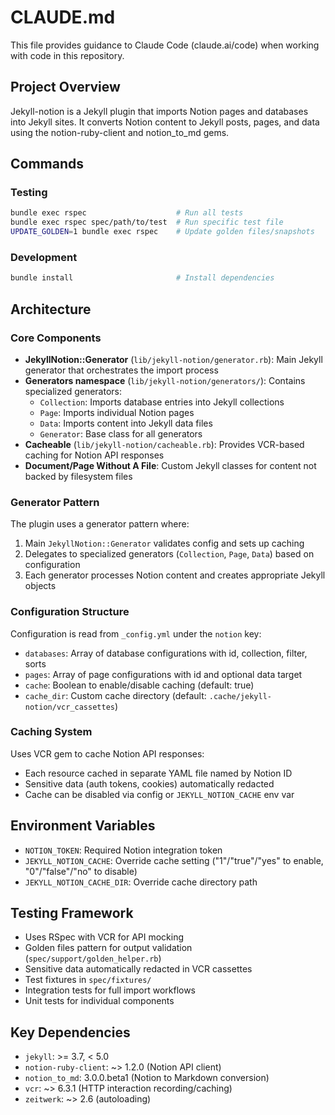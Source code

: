 # CLAUDE.md

This file provides guidance to Claude Code (claude.ai/code) when working with code in this repository.

## Project Overview

Jekyll-notion is a Jekyll plugin that imports Notion pages and databases into Jekyll sites. It converts Notion content to Jekyll posts, pages, and data using the notion-ruby-client and notion_to_md gems.

## Commands

### Testing
```bash
bundle exec rspec                    # Run all tests
bundle exec rspec spec/path/to/test  # Run specific test file
UPDATE_GOLDEN=1 bundle exec rspec    # Update golden files/snapshots
```

### Development
```bash
bundle install                       # Install dependencies
```

## Architecture

### Core Components

- **JekyllNotion::Generator** (`lib/jekyll-notion/generator.rb`): Main Jekyll generator that orchestrates the import process
- **Generators namespace** (`lib/jekyll-notion/generators/`): Contains specialized generators:
  - `Collection`: Imports database entries into Jekyll collections
  - `Page`: Imports individual Notion pages 
  - `Data`: Imports content into Jekyll data files
  - `Generator`: Base class for all generators
- **Cacheable** (`lib/jekyll-notion/cacheable.rb`): Provides VCR-based caching for Notion API responses
- **Document/Page Without A File**: Custom Jekyll classes for content not backed by filesystem files

### Generator Pattern

The plugin uses a generator pattern where:
1. Main `JekyllNotion::Generator` validates config and sets up caching
2. Delegates to specialized generators (`Collection`, `Page`, `Data`) based on configuration
3. Each generator processes Notion content and creates appropriate Jekyll objects

### Configuration Structure

Configuration is read from `_config.yml` under the `notion` key:
- `databases`: Array of database configurations with id, collection, filter, sorts
- `pages`: Array of page configurations with id and optional data target
- `cache`: Boolean to enable/disable caching (default: true)
- `cache_dir`: Custom cache directory (default: `.cache/jekyll-notion/vcr_cassettes`)

### Caching System

Uses VCR gem to cache Notion API responses:
- Each resource cached in separate YAML file named by Notion ID
- Sensitive data (auth tokens, cookies) automatically redacted
- Cache can be disabled via config or `JEKYLL_NOTION_CACHE` env var

## Environment Variables

- `NOTION_TOKEN`: Required Notion integration token
- `JEKYLL_NOTION_CACHE`: Override cache setting ("1"/"true"/"yes" to enable, "0"/"false"/"no" to disable)
- `JEKYLL_NOTION_CACHE_DIR`: Override cache directory path

## Testing Framework

- Uses RSpec with VCR for API mocking
- Golden files pattern for output validation (`spec/support/golden_helper.rb`)
- Sensitive data automatically redacted in VCR cassettes
- Test fixtures in `spec/fixtures/`
- Integration tests for full import workflows
- Unit tests for individual components

## Key Dependencies

- `jekyll`: >= 3.7, < 5.0
- `notion-ruby-client`: ~> 1.2.0 (Notion API client)
- `notion_to_md`: 3.0.0.beta1 (Notion to Markdown conversion)
- `vcr`: ~> 6.3.1 (HTTP interaction recording/caching)
- `zeitwerk`: ~> 2.6 (autoloading)